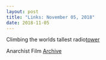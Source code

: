 ```yaml
---
layout: post
title: "Links: November 05, 2018"
date: 2018-11-05
---
```

Climbing the worlds tallest radio[tower](https://youtu.be/INbKYq0G9nU)

Anarchist Film [Archive](https://christiebooks.co.uk/anarchist-film-archive/?fbclid=IwAR1X5yKH3K1E7Z8J7qVxlZtmBkFAkRkKsI0V6yzxAzKe_Z2kCPbiQp1KlQ4)

